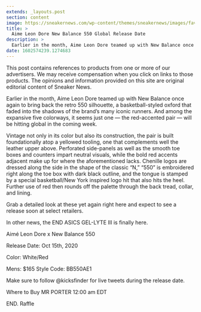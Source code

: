 ```yaml
--- 
extends: _layouts.post 
section: content 
image: https://sneakernews.com/wp-content/themes/sneakernews/images/favicon_icon.png 
title: > 
  Aime Leon Dore New Balance 550 Global Release Date 
description: > 
  Earlier in the month, Aime Leon Dore teamed up with New Balance once again to bring back the retro 550 silhouette, a basketball-styled oxford that faded into the shadows of the brand’s many iconic runners.And among the expansive five colorways, it seems just one — the red-accented pair — will be hitting global in the coming week.Further use of red then rounds off the palette through the back tread, collar, and lining.Grab a detailed look at these yet again right here and expect to see a release soon at select retailers.Aimé Leon Dore x New Balance 550Release Date: Oct 15th, 2020Color: White/RedMens: $165 Style Code: BB550AE1Make sure to follow @kicksfinder for live tweets during the release date. 
date: 1602574239.1274683 
--- 
```

This post contains references to products from one or more of our advertisers. We may receive compensation when you click on links to those products. The opinions and information provided on this site are original editorial content of Sneaker News.

Earlier in the month, Aime Leon Dore teamed up with New Balance once again to bring back the retro 550 silhouette, a basketball-styled oxford that faded into the shadows of the brand’s many iconic runners. And among the expansive five colorways, it seems just one — the red-accented pair — will be hitting global in the coming week.

Vintage not only in its color but also its construction, the pair is built foundationally atop a yellowed tooling, one that complements well the leather upper above. Perforated side-panels as well as the smooth toe boxes and counters impart neutral visuals, while the bold red accents adjacent make up for where the aforementioned lacks. Chenille logos are dressed along the side in the shape of the classic “N,” “550” is embroidered right along the toe box with dark black outline, and the tongue is stamped by a special basketball/New York inspired logo hit that also hits the heel. Further use of red then rounds off the palette through the back tread, collar, and lining.

Grab a detailed look at these yet again right here and expect to see a release soon at select retailers.

In other news, the END ASICS GEL-LYTE III is finally here.

Aimé Leon Dore x New Balance 550

Release Date: Oct 15th, 2020

Color: White/Red

Mens: $165 Style Code: BB550AE1

Make sure to follow @kicksfinder for live tweets during the release date.

Where to Buy MR PORTER 12:00 am EDT

END. Raffle



















